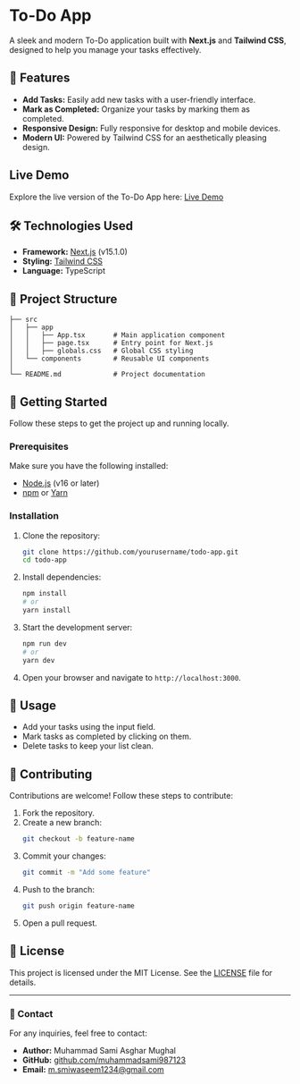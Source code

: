 # To-Do App

A sleek and modern To-Do application built with **Next.js** and **Tailwind CSS**, designed to help you manage your tasks effectively.

## 🚀 Features

- **Add Tasks:** Easily add new tasks with a user-friendly interface.
- **Mark as Completed:** Organize your tasks by marking them as completed.
- **Responsive Design:** Fully responsive for desktop and mobile devices.
- **Modern UI:** Powered by Tailwind CSS for an aesthetically pleasing design.

## Live Demo

Explore the live version of the To-Do App here:
[Live Demo](https://todo-app2-rho.vercel.app/)

## 🛠️ Technologies Used

- **Framework:** [Next.js](https://nextjs.org/) (v15.1.0)
- **Styling:** [Tailwind CSS](https://tailwindcss.com/)
- **Language:** TypeScript

## 📂 Project Structure

```
├── src
│   ├── app
│   │   ├── App.tsx       # Main application component
│   │   ├── page.tsx      # Entry point for Next.js
│   │   ├── globals.css   # Global CSS styling
│   └── components        # Reusable UI components
│
└── README.md             # Project documentation
```

## 🚀 Getting Started

Follow these steps to get the project up and running locally.

### Prerequisites

Make sure you have the following installed:
- [Node.js](https://nodejs.org/) (v16 or later)
- [npm](https://www.npmjs.com/) or [Yarn](https://yarnpkg.com/)

### Installation

1. Clone the repository:
   ```bash
   git clone https://github.com/yourusername/todo-app.git
   cd todo-app
   ```

2. Install dependencies:
   ```bash
   npm install
   # or
   yarn install
   ```

3. Start the development server:
   ```bash
   npm run dev
   # or
   yarn dev
   ```

4. Open your browser and navigate to `http://localhost:3000`.

## 🌟 Usage

- Add your tasks using the input field.
- Mark tasks as completed by clicking on them.
- Delete tasks to keep your list clean.

## 🤝 Contributing

Contributions are welcome! Follow these steps to contribute:

1. Fork the repository.
2. Create a new branch:
   ```bash
   git checkout -b feature-name
   ```
3. Commit your changes:
   ```bash
   git commit -m "Add some feature"
   ```
4. Push to the branch:
   ```bash
   git push origin feature-name
   ```
5. Open a pull request.

## 📄 License

This project is licensed under the MIT License. See the [LICENSE](LICENSE) file for details.

---

### 📧 Contact

For any inquiries, feel free to contact:
- **Author:** Muhammad Sami Asghar Mughal  
- **GitHub:** [github.com/muhammadsami987123](https://github.com/muhammadsami987123)
- **Email:** m.smiwaseem1234@gmail.com


